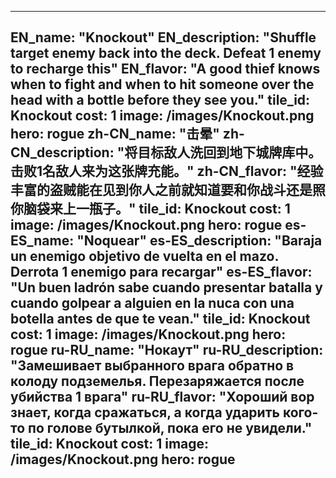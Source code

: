 ---

EN_name: "Knockout"
EN_description: "Shuffle target enemy back into the deck. Defeat 1 enemy to recharge this"
EN_flavor: "A good thief knows when to fight and when to hit someone over the head with a bottle before they see you."
tile_id: Knockout
cost: 1
image: /images/Knockout.png
hero: rogue
zh-CN_name: "击晕"
zh-CN_description: "将目标敌人洗回到地下城牌库中。击败1名敌人来为这张牌充能。"
zh-CN_flavor: "经验丰富的盗贼能在见到你人之前就知道要和你战斗还是照你脑袋来上一瓶子。"
tile_id: Knockout
cost: 1
image: /images/Knockout.png
hero: rogue
es-ES_name: "Noquear"
es-ES_description: "Baraja un enemigo objetivo de vuelta en el mazo. Derrota 1 enemigo para recargar"
es-ES_flavor: "Un buen ladrón sabe cuando presentar batalla y cuando golpear a alguien en la nuca con una botella antes de que te vean."
tile_id: Knockout
cost: 1
image: /images/Knockout.png
hero: rogue
ru-RU_name: "Нокаут"
ru-RU_description: "Замешивает выбранного врага обратно в колоду подземелья. Перезаряжается после убийства 1 врага"
ru-RU_flavor: "Хороший вор знает, когда сражаться, а когда ударить кого-то по голове бутылкой, пока его не увидели."
tile_id: Knockout
cost: 1
image: /images/Knockout.png
hero: rogue
---